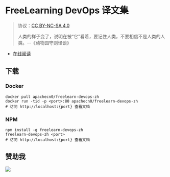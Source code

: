 # FreeLearning DevOps 译文集

> 协议：[CC BY-NC-SA 4.0](http://creativecommons.org/licenses/by-nc-sa/4.0/)
> 
> 人类的样子变了，说明在被“它”看着，要记住人类，不要相信不是人类的人类。--《动物园守则怪谈》

* [在线阅读](https://fldop.flygon.net)
## 下载

### Docker

```
docker pull apachecn0/freelearn-devops-zh
docker run -tid -p <port>:80 apachecn0/freelearn-devops-zh
# 访问 http://localhost:{port} 查看文档
```

### NPM

```
npm install -g freelearn-devops-zh
freelearn-devops-zh <port>
# 访问 http://localhost:{port} 查看文档
```

## 赞助我

![](https://img-blog.csdnimg.cn/20200112005920729.png)

